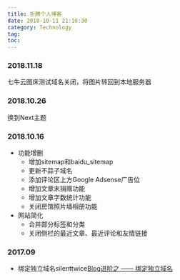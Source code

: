 ```yaml
---
title: 折腾个人博客
date: 2018-10-11 21:16:30
category: Technology
tag: 
toc: 
---
```


<!--more-->

### 2018.11.18
七牛云图床测试域名关闭，将图片转回到本地服务器
### 2018.10.26

换到Next主题

### 2018.10.16
* 功能增删
    * 增加sitemap和baidu_sitemap
    * 更新不蒜子域名
    * 添加评论区上方Google Adsense广告位
    * 增加文章末捐赠功能
    * 增加文章字数统计功能
    * 关闭房馆照片墙相册功能
* 网站简化
    * 合并部分标签和分类
    * 关闭侧栏的最近文章、最近评论和友情链接

### 2017.09
* 绑定独立域名silenttwice[Blog进阶之 —— 绑定独立域名](www.silenttwice.com/12_Bind_an_independent_domain_name.html)

